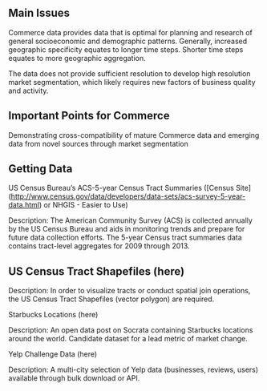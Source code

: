 ## Main Issues

Commerce data provides data that is optimal for planning and research of general socioeconomic and demographic patterns. Generally, increased geographic specificity equates to longer time steps. Shorter time steps equates to more geographic aggregation. 

The data does not provide sufficient resolution to develop high resolution market segmentation, which likely requires new factors of business quality and activity. 

## Important Points for Commerce

Demonstrating cross-compatibility of mature Commerce data and emerging data from novel sources through market segmentation

## Getting Data

US Census Bureau’s ACS-5-year Census Tract Summaries ([Census Site] (http://www.census.gov/data/developers/data-sets/acs-survey-5-year-data.html) or NHGIS - Easier to Use)

Description: The American Community Survey (ACS) is collected annually by the US Census Bureau and aids in monitoring trends and prepare for future data collection efforts. The 5-year Census tract summaries data contains tract-level aggregates for 2009 through 2013. 

## US Census Tract Shapefiles (here)

Description: In order to visualize tracts or conduct spatial join operations, the US Census Tract Shapefiles (vector polygon) are required.

Starbucks Locations (here)

Description: An open data post on Socrata containing Starbucks locations around the world. Candidate dataset for a lead metric of market change. 

Yelp Challenge Data (here)

Description: A multi-city selection of Yelp data (businesses, reviews, users) available through bulk download or API.

